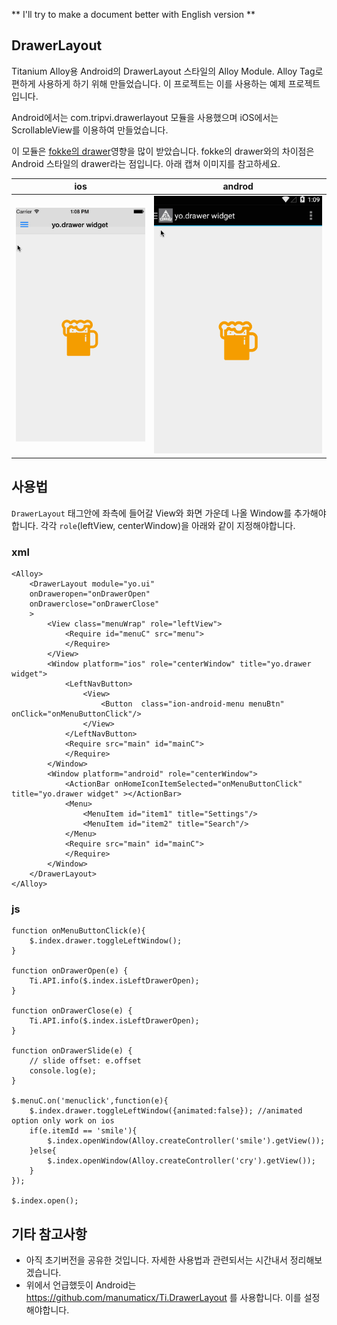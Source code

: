 ** I'll try to make a document better with English version ** 

## DrawerLayout
Titanium Alloy용 Android의 DrawerLayout 스타일의 Alloy Module.
Alloy Tag로 편하게 사용하게 하기 위해 만들었습니다. 이 프로젝트는 이를 사용하는 예제 프로젝트입니다.

Android에서는 com.tripvi.drawerlayout 모듈을 사용했으며 iOS에서는 ScrollableView를 이용하여 만들었습니다.

이 모듈은 [fokke의 drawer](https://github.com/FokkeZB/nl.fokkezb.drawer)영향을 많이 받았습니다. fokke의 drawer와의 차이점은 Android 스타일의 drawer라는 점입니다. 아래 캡쳐 이미지를 참고하세요.

ios | androd
-- | --
![ios ScreenShoot](screenshot_ios.gif) | ![android ScreenShoot](screenshot_android.gif)

## 사용법
`DrawerLayout` 태그안에 좌측에 들어갈 View와 화면 가운데 나올 Window를 추가해야합니다.
각각 `role`(leftView, centerWindow)을 아래와 같이 지정해야합니다.

### xml
```
<Alloy>
	<DrawerLayout module="yo.ui"
	onDraweropen="onDrawerOpen"
	onDrawerclose="onDrawerClose"
	>
		<View class="menuWrap" role="leftView">
			<Require id="menuC" src="menu">
			</Require>
		</View>
		<Window platform="ios" role="centerWindow" title="yo.drawer widget">
			<LeftNavButton>
				<View>
					<Button  class="ion-android-menu menuBtn" onClick="onMenuButtonClick"/>
				</View>
			</LeftNavButton>
			<Require src="main" id="mainC">
			</Require>
		</Window>
		<Window platform="android" role="centerWindow">
		    <ActionBar onHomeIconItemSelected="onMenuButtonClick" title="yo.drawer widget" ></ActionBar>
			<Menu>
				<MenuItem id="item1" title="Settings"/>
				<MenuItem id="item2" title="Search"/>
			</Menu>
			<Require src="main" id="mainC">
			</Require>
		</Window>
	</DrawerLayout>
</Alloy>
```

### js
```
function onMenuButtonClick(e){
    $.index.drawer.toggleLeftWindow();
}

function onDrawerOpen(e) {
    Ti.API.info($.index.isLeftDrawerOpen);
}

function onDrawerClose(e) {
    Ti.API.info($.index.isLeftDrawerOpen);
}

function onDrawerSlide(e) {
    // slide offset: e.offset
    console.log(e);
}

$.menuC.on('menuclick',function(e){
    $.index.drawer.toggleLeftWindow({animated:false}); //animated option only work on ios
    if(e.itemId == 'smile'){
        $.index.openWindow(Alloy.createController('smile').getView());
    }else{
        $.index.openWindow(Alloy.createController('cry').getView());
    }
});

$.index.open();
```
 
## 기타 참고사항

- 아직 초기버전을 공유한 것입니다. 자세한 사용법과 관련되서는 시간내서 정리해보겠습니다.
- 위에서 언급했듯이 Android는 https://github.com/manumaticx/Ti.DrawerLayout 를 사용합니다. 이를 설정해야합니다.

